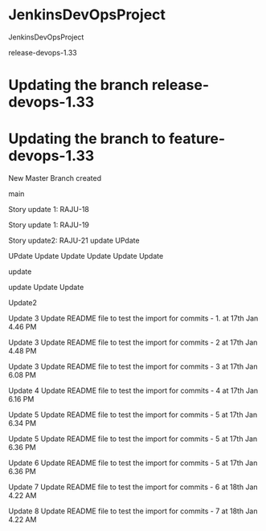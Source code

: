 # JenkinsDevOpsProject
JenkinsDevOpsProject





release-devops-1.33

Updating the branch release-devops-1.33
=======
Updating the branch to feature-devops-1.33
=======
New Master Branch created

main


Story update 1: RAJU-18


Story update 1: RAJU-19


Story update2:  RAJU-21
update
UPdate 

UPdate 
Update
Update
Update
Update
Update

update

update
Update
Update

Update2

Update 3
Update README file to test the import for commits - 1. at 17th Jan 4.46 PM

Update 3 Update README file to test the import for commits - 2 at 17th Jan 4.48 PM

Update 3 Update README file to test the import for commits - 3 at 17th Jan 6.08 PM

Update 4 Update README file to test the import for commits - 4 at 17th Jan 6.16 PM

Update 5 Update README file to test the import for commits - 5 at 17th Jan 6.34 PM

Update 5 Update README file to test the import for commits - 5 at 17th Jan 6.36 PM

Update 6 Update README file to test the import for commits - 5 at 17th Jan 6.36 PM

Update 7 Update README file to test the import for commits - 6 at 18th Jan 4.22 AM

Update 8 Update README file to test the import for commits - 7 at 18th Jan 4.22 AM
